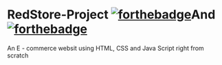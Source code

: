 # RedStore-Project  [![forthebadge](https://forthebadge.com/images/badges/uses-html.svg)](https://forthebadge.com)And [![forthebadge](https://forthebadge.com/images/badges/uses-css.svg)](https://forthebadge.com)
An E - commerce websit using HTML, CSS and Java Script right from scratch
